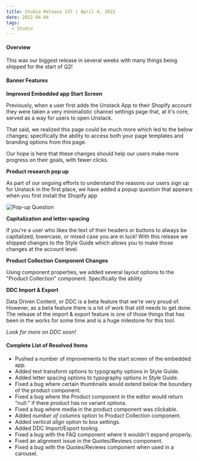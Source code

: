 ```yaml
---
title: Studio Release 137 | April 4, 2022
date: 2022-04-04
tags:
  - Studio
---
```


#### Overview

This was our biggest release in several weeks with many things being shipped for the start of Q2!

#### Banner Features

**Improved Embedded app Start Screen**

Previously, when a user first adds the Unstack App to their Shopify account they were taken a very minimalistic channel
settings page that, at it's core, served as a way for users to open Unstack.

That said, we realized this page could be much more which led to the below changes; specifically the ability to access
both your page templates and branding options from this page.

Our hope is here that these changes should help our users make more progress on their goals, with fewer clicks.

**Product research pop up**

As part of our ongoing efforts to understand the reasons our users sign up for Unstack in the first place, we have added
a popup question that appears when you first install the Shopify app

![Pop-up Question](/assets/studio/Screen_Shot_2022-04-05_at_12.19.02_PM.png)

**Capitalization and letter-spacing**

If you're a user who likes the text of their headers or buttons to always be capitalized, lowercase, or mixed case you
are in luck! With this release we shipped changes to the Style Guide which allows you to make those changes at the
account level.

**Product Collection Component Changes**

Using component properties, we added several layout options to the "Product Collection" component. Specifically the
ability

**DDC Import & Export**

Data Driven Content, or DDC is a beta feature that we're very proud of. However, as a beta feature there is a lot of
work that still needs to get done. The release of the import & export feature is one of those things that has been in
the works for some time and is a huge milestone for this tool.

*Look for more on DDC soon!*

#### Complete List of Resolved Items

* Pushed a number of improvements to the start screen of the embedded app.
* Added text transform options to typography options in Style Guide.
* Added letter spacing options to typography options in Style Guide.
* Fixed a bug where certain thumbnails would extend below the boundary of the product component.
* Fixed a bug where the Product component in the editor would return "null:" if there product has no variant options.
* Fixed a bug where media in the product component was clickable.
* Added *number of columns* option to Product Collection component.
* Added *vertical align* option to box settings.
* Added DDC Import/Export tooling.
* Fixed a bug with the FAQ component where it wouldn't expand properly.
* Fixed an alignment issue in the Quotes/Reviews component.
* Fixed a bug with the Quotes/Reviews component when used in a carousel.
